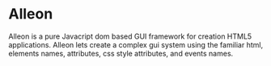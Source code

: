 # Alleon
 Alleon is a  pure Javacript dom based GUI framework for creation HTML5 applications. Alleon lets create a complex gui system using  the familiar html, elements names, attributes, css style attributes, and events names.
